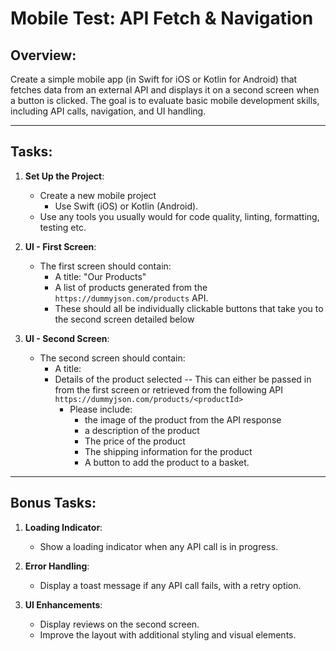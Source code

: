 # Mobile Test: API Fetch & Navigation

## Overview:
Create a simple mobile app (in Swift for iOS or Kotlin for Android) that fetches data from an external API and displays it on a second screen when a button is clicked. The goal is to evaluate basic mobile development skills, including API calls, navigation, and UI handling.

---

## Tasks:

1. **Set Up the Project**:
    - Create a new mobile project
        - Use Swift (iOS) or Kotlin (Android).
    - Use any tools you usually would for code quality, linting, formatting, testing etc.

2. **UI - First Screen**:
    - The first screen should contain:
        - A title: "Our Products"
        - A list of products generated from the `https://dummyjson.com/products` API.
        - These should all be individually clickable buttons that take you to the second screen detailed below
     
3. **UI - Second Screen**:
    - The second screen should contain:
        - A title: <the product name>
        - Details of the product selected -- This can either be passed in from the first screen or retrieved from the following API `https://dummyjson.com/products/<productId>`
            - Please include:
                - the image of the product from the API response
                - a description of the product
                - The price of the product
                - The shipping information for the product
                - A button to add the product to a basket.

---

## Bonus Tasks:

1. **Loading Indicator**:
    - Show a loading indicator when any API call is in progress.

2. **Error Handling**:
    - Display a toast message if any API call fails, with a retry option.

3. **UI Enhancements**:
    - Display reviews on the second screen.
    - Improve the layout with additional styling and visual elements.
